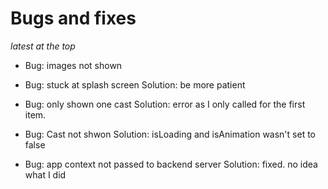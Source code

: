 # Bugs and fixes
*latest at the top*

- Bug: images not shown

- Bug: stuck at splash screen
Solution: be more patient

- Bug: only shown one cast
Solution: error as I only called for the first item.

- Bug: Cast not shwon
Solution: isLoading and isAnimation wasn't set to false

- Bug: app context not passed to backend server
Solution: fixed. no idea what I did